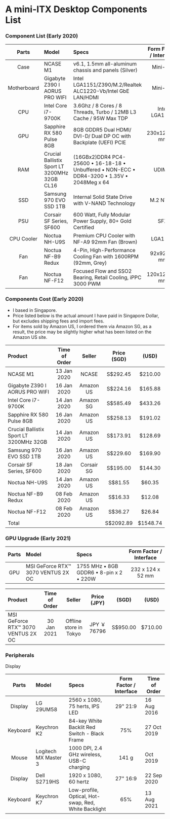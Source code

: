 # A mini-ITX Desktop Components List

### Component List (Early 2020)

|    Parts    | Model                                        | Specs                                                                                       | Form Factor / Interface |
| :---------: | :------------------------------------------- | :------------------------------------------------------------------------------------------ | :---------------------: |
|    Case     | NCASE M1                                     | v6.1, 1.5mm all-aluminum chassis and panels (Silver)                                        |        Mini-ITX         |
| Motherboard | Gigabyte Z390 I AORUS PRO WIFI               | Intel LGA1151/Z390/M.2/Realtek ALC1220-Vb/Intel GbE LAN/HDMI                                |        Mini-ITX         |
|     CPU     | Intel Core i7-9700K                          | 3.6Ghz / 8 Cores / 8 Threads, Turbo / 12MB L3 Cache / 95W Max TDP                           |      Intel LGA1151      |
|     GPU     | Sapphire RX 580 Pulse 8GB                    | 8GB GDDR5 Dual HDMI/ DVI-D/ Dual DP OC with Backplate (UEFI) PCIE                           |      230x125x40 mm      |
|     RAM     | Crucial Ballistix Sport LT 3200MHz 32GB CL16 | (16GBx2)DDR4 PC4-25600 • 16-18-18 • Unbuffered • NON-ECC • DDR4-3200 • 1.35V • 2048Meg x 64 |          UDIMM          |
|     SSD     | Samsung 970 EVO SSD 1TB                      | Internal Solid State Drive with V-NAND Technology                                           |        M.2 NVMe         |
|     PSU     | Corsair SF Series, SF600                     | 600 Watt, Fully Modular Power Supply, 80+ Gold Certified                                    |           SFX           |
| CPU Cooler  | Noctua NH-U9S                                | Premium CPU Cooler with NF-A9 92mm Fan (Brown)                                              |         LGA115X         |
|     Fan     | Noctua NF-B9 Redux                           | 4-Pin, High-Performance Cooling Fan with 1600RPM (92mm, Grey)                               |       92x92x25 mm       |
|     Fan     | Noctua NF-F12                                | Focused Flow and SSO2 Bearing, Retail Cooling, iPPC 3000 PWM                                |      120x120x25 mm      |

### Components Cost (Early 2020)

-   I based in Singapore.
-   Price listed below is the actual amount I have paid in Singapore Dollar, but excludes shipping fees and import fees.
-   For items sold by Amazon US, I ordered them via Amazon SG, as a result, the price may be slightly higher what has been listed on the Amazon US site.

| Product                                 | Time of Order |   Seller   | Price (SGD) |  (USD)   |
| :-------------------------------------- | :-----------: | :--------: | :---------: | :------: |
| NCASE M1                                |  13 Jan 2020  |   NCASE    |  S$292.45   | $210.00  |
| Gigabyte Z390 I AORUS PRO WIFI          |  16 Jan 2020  | Amazon US  |  S$224.16   | $165.88  |
| Intel Core i7-9700K                     |  14 Jan 2020  | Amazon SG  |  S$585.49   | $433.26  |
| Sapphire RX 580 Pulse 8GB               |  16 Jan 2020  | Amazon US  |  S$258.13   | $191.02  |
| Crucial Ballistix Sport LT 3200MHz 32GB |  14 Jan 2020  | Amazon US  |  S$173.91   | $128.69  |
| Samsung 970 EVO SSD 1TB                 |  16 Jan 2020  | Amazon US  |  S$229.60   | $169.90  |
| Corsair SF Series, SF600                |  18 Jan 2020  | Corsair SG |  S$195.00   | $144.30  |
| Noctua NH-U9S                           |  14 Jan 2020  | Amazon US  |   S$81.55   |  $60.35  |
| Noctua NF-B9 Redux                      |  08 Feb 2020  | Amazon US  |   S$16.33   |  $12.08  |
| Noctua NF-F12                           |  08 Feb 2020  | Amazon US  |   S$36.27   |  $26.84  |
| Total                                   |               |            |  S$2092.89  | $1548.74 |

### GPU Upgrade (Early 2021)

| Parts | Model                              | Specs                                   | Form Factor / Interface |
| :---: | :--------------------------------- | :-------------------------------------- | :---------------------: |
|  GPU  | MSI GeForce RTX™ 3070 VENTUS 2X OC | 1755 MHz • 8GB GDDR6 • 8-pin x 2 • 220W |    232 x 124 x 52 mm    |

| Product                            | Time of Order |         Seller         | Price (JPY)  |  (SGD)   |  (USD)  |
| :--------------------------------- | :-----------: | :--------------------: | :----------: | :------: | :-----: |
| MSI GeForce RTX™ 3070 VENTUS 2X OC |  30 Jan 2021  | Offline store in Tokyo | JPY ￥ 76796 | S$950.00 | $710.00 |

### Peripherals

Display

|  Parts   | Model                | Specs                                                | Form Factor / Interface | Time of Order |
| :------: | :------------------- | :--------------------------------------------------- | :---------------------: | ------------- |
| Display  | LG 29UM58            | 2560 x 1080, 75 herts, IPS LED                       |        29" 21:9         | 16 Aug 2016   |
| Keyboard | Keychron K2          | 84-key White Backlit Red Switch - Black Frame        |           75%           | 27 Oct 2019   |
|  Mouse   | Logitech MX Master 3 | 1000 DPI, 2.4 GHz wireless, USB-C charging           |          141 g          | Oct 2019      |
| Display  | Dell S2719HS         | 1920 x 1080, 60 hertz                                |        27" 16:9         | 22 Sep 2020   |
| Keyboard | Keychron K7          | Low-profile, Optical, Hot-swap, Red, White Backlight |           65%           | 13 Aug 2021   |
